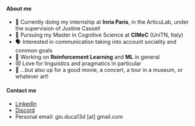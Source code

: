#### About me
- 👅 Currently doing my internship at **Inria Paris**, in the ArticuLab, under the supervision of Justine Cassell
- 🔭 Pursuing my Master in Cognitive Science at **CIMeC** (UniTN, Italy)
- 🗣️ Interested in communication taking into account sociality and common goals
- 🤖 Working on **Reinforcement Learning** and **ML** in general
- 😻 Love for linguistics and pragmatics in particular
- 🎨 ...but also up for a good movie, a concert, a tour in a museum, or whatever art!

#### Contact me
- [LinkedIn](https://www.linkedin.com/in/giovanniduca13/)
- [Discord](https://discordapp.com/users/r3lativo#4280)
- Personal email: gio.duca13d \[at\] gmail.com
